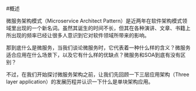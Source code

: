 #概述

微服务架构模式（Microservice Architect Pattern）是近两年在软件架构模式领域里出现的一个新名词。虽然其诞生的时间不长，但其在各种演讲、文章、书籍上所出现的频率已经让很多人意识到它对软件领域所带来的影响。

那到底什么是微服务，当我们谈论微服务时，它代表着一种什么样的含义？微服务适合应用在什么场景下，以及它有什么样的优缺点？微服务和SOA到底有没有区别？

不过，在我们开始探讨微服务架构之前，让我们先回顾一下三层应用架构（Three layer application）的发展历程并认识一下什么是单块架构应用。
